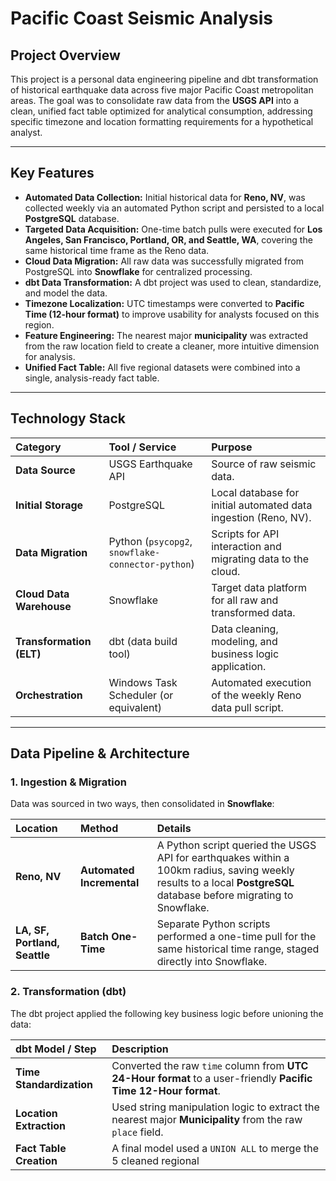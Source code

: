 # Pacific Coast Seismic Analysis

## Project Overview

This project is a personal data engineering pipeline and dbt transformation of historical earthquake data across five major Pacific Coast metropolitan areas. The goal was to consolidate raw data from the **USGS API** into a clean, unified fact table optimized for analytical consumption, addressing specific timezone and location formatting requirements for a hypothetical analyst.

---

## Key Features

* **Automated Data Collection:** Initial historical data for **Reno, NV**, was collected weekly via an automated Python script and persisted to a local **PostgreSQL** database.
* **Targeted Data Acquisition:** One-time batch pulls were executed for **Los Angeles, San Francisco, Portland, OR, and Seattle, WA**, covering the same historical time frame as the Reno data.
* **Cloud Data Migration:** All raw data was successfully migrated from PostgreSQL into **Snowflake** for centralized processing.
* **dbt Data Transformation:** A dbt project was used to clean, standardize, and model the data.
* **Timezone Localization:** UTC timestamps were converted to **Pacific Time (12-hour format)** to improve usability for analysts focused on this region.
* **Feature Engineering:** The nearest major **municipality** was extracted from the raw location field to create a cleaner, more intuitive dimension for analysis.
* **Unified Fact Table:** All five regional datasets were combined into a single, analysis-ready fact table.

---

## Technology Stack

| Category | Tool / Service | Purpose |
| :--- | :--- | :--- |
| **Data Source** | USGS Earthquake API | Source of raw seismic data. |
| **Initial Storage** | PostgreSQL | Local database for initial automated data ingestion (Reno, NV). |
| **Data Migration** | Python (`psycopg2`, `snowflake-connector-python`) | Scripts for API interaction and migrating data to the cloud. |
| **Cloud Data Warehouse** | Snowflake | Target data platform for all raw and transformed data. |
| **Transformation (ELT)** | dbt (data build tool) | Data cleaning, modeling, and business logic application. |
| **Orchestration** | Windows Task Scheduler (or equivalent) | Automated execution of the weekly Reno data pull script. |

---

## Data Pipeline & Architecture

### 1. Ingestion & Migration

Data was sourced in two ways, then consolidated in **Snowflake**:

| Location | Method | Details |
| :--- | :--- | :--- |
| **Reno, NV** | **Automated Incremental** | A Python script queried the USGS API for earthquakes within a 100km radius, saving weekly results to a local **PostgreSQL** database before migrating to Snowflake. |
| **LA, SF, Portland, Seattle** | **Batch One-Time** | Separate Python scripts performed a one-time pull for the same historical time range, staged directly into Snowflake. |

### 2. Transformation (dbt)

The dbt project applied the following key business logic before unioning the data:

| dbt Model / Step | Description |
| :--- | :--- |
| **Time Standardization** | Converted the raw `time` column from **UTC 24-Hour format** to a user-friendly **Pacific Time 12-Hour format**. |
| **Location Extraction** | Used string manipulation logic to extract the nearest major **Municipality** from the raw `place` field. |
| **Fact Table Creation** | A final model used a `UNION ALL` to merge the 5 cleaned regional
